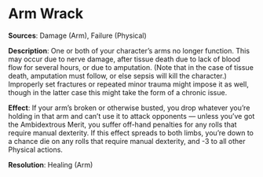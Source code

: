 # **Arm Wrack**
**Sources**: Damage (Arm), Failure (Physical)

**Description**: One or both of your character’s arms no longer function.
This may occur due to nerve damage, after tissue death due
to lack of blood flow for several hours, or due to amputation.
(Note that in the case of tissue death, amputation must follow,
or else sepsis will kill the character.) Improperly set fractures
or repeated minor trauma might impose it as well, though
in the latter case this might take the form of a chronic issue.

**Effect**: If your arm’s broken or otherwise busted, you drop
whatever you’re holding in that arm and can’t use it to attack
opponents — unless you’ve got the Ambidextrous Merit, you
suffer off-hand penalties for any rolls that require manual
dexterity. If this effect spreads to both limbs, you’re down to
a chance die on any rolls that require manual dexterity, and
-3 to all other Physical actions.

**Resolution**: Healing (Arm)